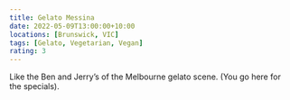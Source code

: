 ```yaml
---
title: Gelato Messina
date: 2022-05-09T13:00:00+10:00
locations: [Brunswick, VIC]
tags: [Gelato, Vegetarian, Vegan]
rating: 3
---
```


Like the Ben and Jerry’s of the Melbourne gelato scene. (You go here for the specials).